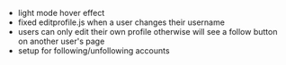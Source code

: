 - light mode hover effect
- fixed editprofile.js when a user changes their username
- users can only edit their own profile otherwise will see a follow button on another user's page 
- setup for following/unfollowing accounts

